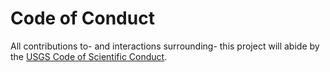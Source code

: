 Code of Conduct
===============

All contributions to- and interactions surrounding- this project will abide by
the [USGS Code of Scientific Conduct][1].



[1]: https://www2.usgs.gov/fsp/fsp_code_of_scientific_conduct.asp